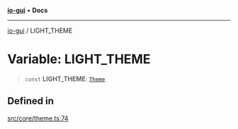 [**io-gui**](../README.md) • **Docs**

***

[io-gui](../README.md) / LIGHT\_THEME

# Variable: LIGHT\_THEME

> `const` **LIGHT\_THEME**: [`Theme`](../type-aliases/Theme.md)

## Defined in

[src/core/theme.ts:74](https://github.com/io-gui/io/blob/main/src/core/theme.ts#L74)
